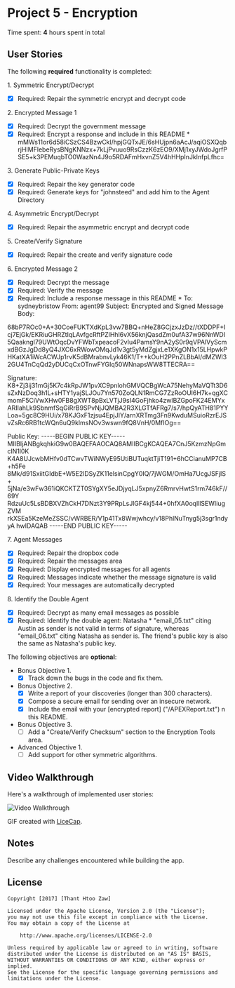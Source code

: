 # Project 5 - Encryption

Time spent: **4** hours spent in total

## User Stories

The following **required** functionality is completed:

1\. Symmetric Encrypt/Decrypt
  * [x]  Required: Repair the symmetric encrypt and decrypt code

2\. Encrypted Message 1
  * [x]  Required: Decrypt the government message
  * [x]  Required: Encrypt a response and include in this README
    * mMWs11or6d58iCSzCS4BzwCkl/hpjGQTxJE/6sHUjpn6aAcJ/aqiOSXQqbrjHIMFlebeRysBNgKNNzx+7kLjPvuuo9RsCzzK6zEO9/XMj1xyJWdoJgrfPSE5+k3PEMuqbTO0WazNn4J9o5RDAFmHxvnZ5V4hHHpInJklnfpLfhc=

3\. Generate Public-Private Keys
  * [x]  Required: Repair the key generator code
  * [x]  Required: Generate keys for "johnsteed" and add him to the Agent Directory

4\. Asymmetric Encrypt/Decrypt
  * [x]  Required: Repair the asymmetric encrypt and decrypt code

5\. Create/Verify Signature
  * [x]  Required: Repair the create and verify signature code
  
6\. Encrypted Message 2
  * [x]  Required: Decrypt the message
  * [x]  Required: Verify the message
  * [x]  Required: Include a response message in this README
    * To: sydneybristow
From: agent99
Subject: Encrypted and Signed Message
Body:

68bP7ROc0+A+30CoeFUKTXdKpL3vw7BBQ+nHeZ8GCjzxJzDz//tXDDPF+Icj7EjGk/EKRiuGHRZtIqLAvfgcRftPZIHhl6vX56knjQasdZm0ufA37w96NnWDI5QaakngI79UWtOqcDvYFWbTxpeacoF2vIu4PamsY9nA2yS0r9qVPAlVyScmxdBGzJgDd8yQ4JXC6xRWowOMqJd1v3gt5yMdZgjxLe1XKgON1x15LHpwkPHKatXA1iWcACWJp1rvK5dBMrabnvLyk46K1/T++kOuH2PPnZLBbAl/dMZWl32GU4TnCqQd2yDUCqCxOTnwFYGIq50WNnapsWW8TTECRA==

Signature:
K8+Zj3ij31mGj5K7c4kRpJW1pvXC9pnlohGMVQCBgWcA75NehyMaVQTt3D6sZxNzDoq3h1L+sHTY1yajSLJOu7Yn570ZoQLN1RmCG7ZzRoOUI6H7k+qgXCmomF5CiVwXHw0FB8gXWT8pBxLVTjJ9sI4GoFjhko4zwlBZGpoFK24EMYxARIIahLk9SbnmfSqGiRrB9SPvNjJQMBA2R3XLGTfAFRg7/s7/hpQyATH81PYYLoa+5gc8C9HUi/x78KJGxF1zjsu4EpjJIY/arnXRTmg3Fn9KwduMSuioRzrEJSvZsRc6RB1tcWQn6uQ9klmsNOv3wswn9fQ8VnH/0MfIOg==

Public Key:
-----BEGIN PUBLIC KEY-----
MIIBIjANBgkqhkiG9w0BAQEFAAOCAQ8AMIIBCgKCAQEA7CnJ5KzmzNpGmclN1l0K
K4A8UJcwbMHfv0dTCwvTWiNWyE95UtiBUTuqktTjiT191+6hCCianuMP7CB+h5Fe
8Mk/d91SxiitGIdbE+W5E2lDSyZK11elsinCpgY0IQ/7jWGM/OmHa7UcgJSFjIS+
5jNa/e3wFw361iQKCKTZT0SYgXY5eJDjyqLJ5xpnyZ6RmrvHwtS1rm746kF//69Y
RdzuUc5LsBDBXVZhCkH7DNzt3Y9PRpLsJlGF4kj544+0hfXA0oqlllSEWIiugZVM
rkXSEa5KzeMeZSSC/vWRBER/V1p41Tx8Wwjwhcy/v18PhlNuTnyg5j3sgr1ndyyA
hwIDAQAB
-----END PUBLIC KEY-----

7\. Agent Messages
  * [x]  Required: Repair the dropbox code
  * [x]  Required: Repair the messages area
  * [x]  Required: Display encrypted messages for all agents
  * [x]  Required: Messages indicate whether the message signature is valid
  * [x]  Required: Your messages are automatically decrypted

8\. Identify the Double Agent
  * [x]  Required: Decrypt as many email messages as possible
  * [x]  Required: Identify the double agent: Natasha
    * "email_05.txt" citing Austin as sender is not valid in terms of signature, whereas "email_06.txt" citing Natasha as sender is. The friend's public key is also the same as Natasha's public key.

The following objectives are **optional**:

* Bonus Objective 1\.
  * [x]  Track down the bugs in the code and fix them.

* Bonus Objective 2\.
  * [x]  Write a report of your discoveries (longer than 300 characters).
  * [x]  Compose a secure email for sending over an insecure network.
  * [x]  Include the email with your [encrypted report] ("/APEXReport.txt") n this README.

* Bonus Objective 3\.
  * [ ]  Add a "Create/Verify Checksum" section to the Encryption Tools area.

* Advanced Objective 1\.
  * [ ]  Add support for other symmetric algorithms.

## Video Walkthrough

Here's a walkthrough of implemented user stories:

<img src='/apex.gif?raw=true' title='Video Walkthrough' width='' alt='Video Walkthrough' />

GIF created with [LiceCap](http://www.cockos.com/licecap/).

## Notes

Describe any challenges encountered while building the app.

## License

    Copyright [2017] [Thant Htoo Zaw]

    Licensed under the Apache License, Version 2.0 (the "License");
    you may not use this file except in compliance with the License.
    You may obtain a copy of the License at

        http://www.apache.org/licenses/LICENSE-2.0

    Unless required by applicable law or agreed to in writing, software
    distributed under the License is distributed on an "AS IS" BASIS,
    WITHOUT WARRANTIES OR CONDITIONS OF ANY KIND, either express or implied.
    See the License for the specific language governing permissions and
    limitations under the License.
